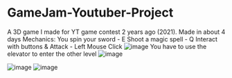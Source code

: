 # GameJam-Youtuber-Project
A 3D game I made for YT game contest 2 years ago (2021). Made in about 4 days
Mechanics: 
You spin your sword - E
Shoot a magic spell - Q
Interact with buttons & Attack - Left Mouse Click
![image](https://github.com/Rizerek/GameJam-Youtuber-Project/assets/91278157/809bda17-0252-4215-8c38-af044ce2fc0b)
You have to use the elevator to enter the other level
![image](https://github.com/Rizerek/GameJam-Youtuber-Project/assets/91278157/585c39dd-3238-4587-8b4e-8d71caaac3c5)

![image](https://github.com/Rizerek/GameJam-Youtuber-Project/assets/91278157/abdb3a35-776a-4edf-a0f1-279a3ea45a2c)
![image](https://github.com/Rizerek/GameJam-Youtuber-Project/assets/91278157/3fc48e8b-bf3f-4210-a294-4125ea686785)
